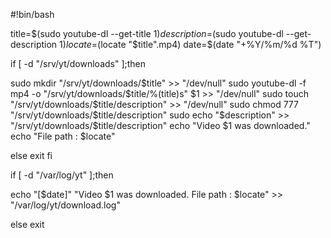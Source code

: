 #!bin/bash

title=$(sudo youtube-dl --get-title $1)
description=$(sudo youtube-dl --get-description $1)
locate=$(locate "$title".mp4)
date=$(date "+%Y/%m/%d %T")

if [ -d "/srv/yt/downloads" ];then

sudo mkdir "/srv/yt/downloads/$title" >> "/dev/null"
sudo youtube-dl -f mp4 -o "/srv/yt/downloads/$title/%(title)s" $1 >> "/dev/null"
sudo touch "/srv/yt/downloads/$title/description" >> "/dev/null"
sudo chmod 777 "/srv/yt/downloads/$title/description"
sudo echo "$description" >> "/srv/yt/downloads/$title/description"
echo "Video $1 was downloaded."
echo "File path : $locate"

else
exit
fi

if [ -d "/var/log/yt" ];then

echo "[$date]" "Video $1 was downloaded. File path : $locate" >> "/var/log/yt/download.log"

else
exit